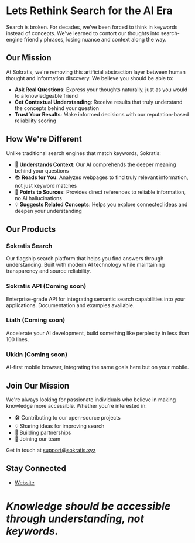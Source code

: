 # Lets Rethink Search for the AI Era

Search is broken. For decades, we've been forced to think in keywords instead of concepts. We've learned to contort our thoughts into search-engine friendly phrases, losing nuance and context along the way.

## Our Mission

At Sokratis, we're removing this artificial abstraction layer between human thought and information discovery. We believe you should be able to:

- **Ask Real Questions**: Express your thoughts naturally, just as you would to a knowledgeable friend
- **Get Contextual Understanding**: Receive results that truly understand the concepts behind your question
- **Trust Your Results**: Make informed decisions with our reputation-based reliability scoring

## How We're Different

Unlike traditional search engines that match keywords, Sokratis:

- 🧠 **Understands Context**: Our AI comprehends the deeper meaning behind your questions
- 📚 **Reads for You**: Analyzes webpages to find truly relevant information, not just keyword matches
- 🎯 **Points to Sources**: Provides direct references to reliable information, no AI hallucinations
- 💡 **Suggests Related Concepts**: Helps you explore connected ideas and deepen your understanding

## Our Products

### Sokratis Search
Our flagship search platform that helps you find answers through understanding. Built with modern AI technology while maintaining transparency and source reliability.

### Sokratis API (Coming soon) 
Enterprise-grade API for integrating semantic search capabilities into your applications. Documentation and examples available.

### Liath (Coming soon)
Accelerate your AI development, build something like perplexity in less than 100 lines.

### Ukkin (Coming soon)
AI-first mobile browser, integrating the same goals here but on your mobile.

## Join Our Mission

We're always looking for passionate individuals who believe in making knowledge more accessible. Whether you're interested in:

- 🛠️ Contributing to our open-source projects
- 💡 Sharing ideas for improving search
- 🤝 Building partnerships
- 🚀 Joining our team

Get in touch at [support@sokratis.xyz](mailto:support@sokratis.xyz)

## Stay Connected

- [Website](https://www.sokratis.xyz)


# _Knowledge should be accessible through understanding, not keywords._
